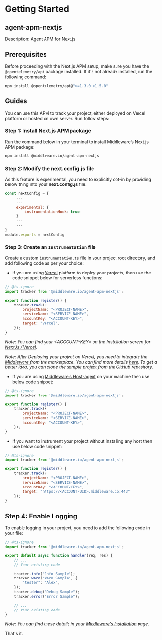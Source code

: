 # Getting Started

## agent-apm-nextjs
Description: Agent APM for Next.js

## Prerequisites

Before proceeding with the Next.js APM setup, make sure you have the `@opentelemetry/api` package installed. If it's not already installed, run the following command:

```bash
npm install @opentelemetry/api@">=1.3.0 <1.5.0"
```


## Guides
You can use this APM to track your project, either deployed on Vercel platform or hosted on own server. Run follow steps:

### Step 1: Install Next.js APM package
Run the command below in your terminal to install Middleware’s Next.js APM package:
```bash
npm install @middleware.io/agent-apm-nextjs
```

### Step 2: Modify the next.config.js file
As this feature is experimental, you need to explicitly opt-in by providing below thing into your **next.config.js** file.
```javascript
const nextConfig = {
     ---
     ---
     experimental: {
         instrumentationHook: true
     }
     ---
     ---
}
module.exports = nextConfig
```

### Step 3: Create an `Instrumentation` file
Create a custom `instrumentation.ts` file in your project root directory, and add following code as per your choice:
- If you are using [Vercel](https://vercel.com/) platform to deploy your projects, then use the code snippet below for serverless functions: 
```javascript
// @ts-ignore
import tracker from '@middleware.io/agent-apm-nextjs';

export function register() {
    tracker.track({
        projectName: "<PROJECT-NAME>",
        serviceName: "<SERVICE-NAME>",
        accountKey: "<ACCOUNT-KEY>",
        target: "vercel",
    });
}
```
*Note: You can find your &lt;ACCOUNT-KEY&gt; on the Installation screen for [NextJs / Vercel](https://app.middleware.io/installation#apm/nextjs).*

*Note: After Deploying your project on Vercel, you need to integrate the [Middleware](https://vercel.com/integrations/middleware) from the marketplace. You can find more details [here](https://docs.middleware.io/docs/apm-configuration/next-js/vercel-integration). To get a better idea, you can clone the sample project from the [GitHub](https://github.com/middleware-labs/demo-apm/tree/master/nextjs/setup) repository.*
- If you are using [Middleware's Host-agent](https://docs.middleware.io/docs/installation) on your machine then use below code snippet:
```javascript
// @ts-ignore
import tracker from '@middleware.io/agent-apm-nextjs';

export function register() {
    tracker.track({
        projectName: "<PROJECT-NAME>",
        serviceName: "<SERVICE-NAME>",
        accountKey: "<ACCOUNT-KEY>",
    });
}
```
- If you want to instrument your project without installing any host then use below code snippet:
```javascript
// @ts-ignore
import tracker from '@middleware.io/agent-apm-nextjs';

export function register() {
    tracker.track({
        projectName: "<PROJECT-NAME>",
        serviceName: "<SERVICE-NAME>",
        accountKey: "<ACCOUNT-KEY>",
        target: "https://<ACCOUNT-UID>.middleware.io:443"
    });
}
```

## Step 4: Enable Logging
To enable logging in your project, you need to add the following code in your file:
```javascript
// @ts-ignore
import tracker from '@middleware.io/agent-apm-nextjs';

export default async function handler(req, res) {
    // ...
    // Your existing code

    tracker.info("Info Sample");
    tracker.warn("Warn Sample", {
        "tester": "Alex",
    });
    tracker.debug("Debug Sample");
    tracker.error("Error Sample");

    // ...
    // Your existing code
}
```
*Note: You can find these details in your [Middleware's Installation](https://app.middleware.io/installation#apm/nextjs) page.*

That's it. 